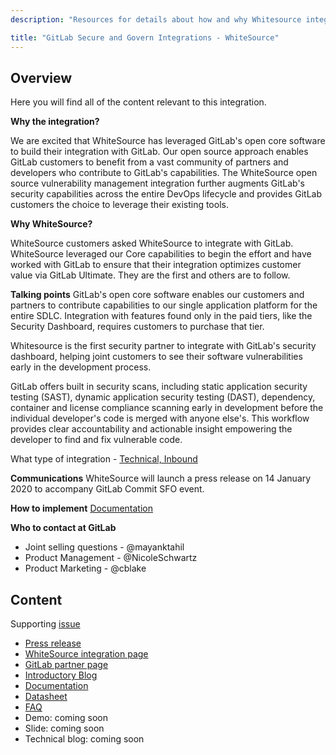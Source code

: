 ```yaml
---
description: "Resources for details about how and why Whitesource integrated their security scanning with GitLab."

title: "GitLab Secure and Govern Integrations - WhiteSource"
---
```

## Overview

Here you will find all of the content relevant to this integration.

**Why the integration?**

We are excited that WhiteSource has leveraged GitLab's open core software to build their integration with GitLab. Our open source approach enables GitLab customers to benefit from a vast community of partners and developers who contribute to GitLab's capabilities. The WhiteSource open source vulnerability management integration further augments GitLab's security capabilities across the entire DevOps lifecycle and provides GitLab customers the choice to leverage their existing tools.

**Why WhiteSource?**

WhiteSource customers asked WhiteSource to integrate with GitLab. WhiteSource leveraged our Core capabilities to begin the effort and have worked with GitLab to ensure that their integration optimizes customer value via GitLab Ultimate. They are the first and others are to follow.

**Talking points**
GitLab's open core software enables our customers and partners to contribute capabilities to our single application platform for the entire SDLC. Integration with features found only in the paid tiers, like the Security Dashboard, requires customers to purchase that tier.

Whitesource is the first security partner to integrate with GitLab's security dashboard, helping joint customers to see their software vulnerabilities early in the development process.

GitLab offers built in security scans, including static application security testing (SAST), dynamic application security testing (DAST), dependency, container and license compliance scanning early in development before the individual developer's code is merged with anyone else's. This workflow provides clear accountability and actionable insight empowering the developer to find and fix vulnerable code.

What type of integration - [Technical, Inbound](/handbook/alliances/#technology-partners)

**Communications**
WhiteSource will launch a press release on 14 January 2020 to accompany GitLab Commit SFO event.

**How to implement**
[Documentation](https://docs.mend.io/integrations/latest/mend-for-gitlab)

**Who to contact at GitLab**

- Joint selling questions - @mayanktahil
- Product Management - @NicoleSchwartz
- Product Marketing - @cblake

## Content

Supporting [issue](https://gitlab.com/gitlab-com/marketing/product-marketing/issues/1157)

- [Press release](https://www.prnewswire.com/news-releases/whitesource-enhances-gitlab-integration-with-support-for-gitlab-ultimate-300986560.html)
- [WhiteSource integration page](https://docs.mend.io/integrations/latest/mend-for-gitlab)
- [GitLab partner page](https://about.gitlab.com/partners/#security)
- [Introductory Blog](https://docs.google.com/document/d/1nu8ddhEcrQ6iP5ebdYSuY-MQsjCUvOnQbRxd8PEbXf4/edit)
- [Documentation](https://docs.mend.io/integrations/latest/mend-for-gitlab)
- [Datasheet](https://docs.google.com/document/d/1Rlvv6etH6tkk7xtCmmGLapCI98G82NRsyrpTFJXo8gk/edit?usp=sharing)
- [FAQ](https://docs.google.com/document/d/1RmPCa0Ap_J_70F_NzbaiTbaIhvod4_7JwNaR8P3hMYk/edit?usp=sharing)
- Demo:  coming soon
- Slide: coming soon
- Technical blog: coming soon
